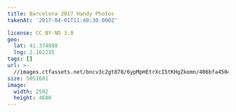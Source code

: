 ```yaml
---
title: Barcelona 2017 Handy Photos
takenAt: '2017-04-01T11:40:30.000Z'

license: CC BY-ND 3.0
geo:
  lat: 41.374888
  lng: 2.162235
tags: []
url: >-
  //images.ctfassets.net/bncv3c2gt878/6ypMpHEtrXcI5tKHgZkomn/406bfa450476ea9aadec2af0eaeda5a4/barcelona-2017-handy-photos_34104555535_o
size: 5051681
image:
  width: 2592
  height: 4608
---
```

